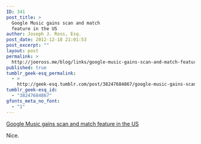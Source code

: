 ```yaml
---
ID: 341
post_title: >
  Google Music gains scan and match
  feature in the US
author: Joseph J. Ross, Esq.
post_date: 2012-12-18 21:01:53
post_excerpt: ""
layout: post
permalink: >
  http://joeross.me/blog/links/google-music-gains-scan-and-match-feature-in-the/
published: true
tumblr_geek-esq_permalink:
  - >
    http://geek-esq.tumblr.com/post/38247684867/google-music-gains-scan-and-match-feature-in-the
tumblr_geek-esq_id:
  - "38247684867"
gfonts_meta_no_font:
  - "1"
---
```

<a href='http://www.engadget.com/2012/12/18/google-music-gains-scan-and-match-feature-in-the-us/'>Google Music gains scan and match feature in the US</a><div class="link_description"><p>Nice.</p></div>